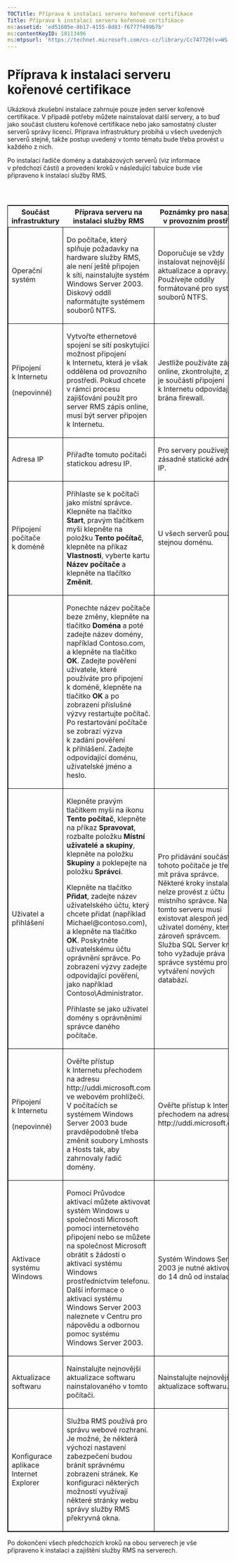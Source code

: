 ```yaml
---
TOCTitle: Příprava k instalaci serveru kořenové certifikace
Title: Příprava k instalaci serveru kořenové certifikace
ms:assetid: 'ed51605e-8b17-4155-8d83-f6777f499b7b'
ms:contentKeyID: 18113496
ms:mtpsurl: 'https://technet.microsoft.com/cs-cz/library/Cc747726(v=WS.10)'
---
```


Příprava k instalaci serveru kořenové certifikace
=================================================

Ukázková zkušební instalace zahrnuje pouze jeden server kořenové certifikace. V případě potřeby můžete nainstalovat další servery, a to buď jako součást clusteru kořenové certifikace nebo jako samostatný cluster serverů správy licencí. Příprava infrastruktury probíhá u všech uvedených serverů stejně, takže postup uvedený v tomto tématu bude třeba provést u každého z nich.

Po instalaci řadiče domény a databázových serverů (viz informace v předchozí části) a provedení kroků v následující tabulce bude vše připraveno k instalaci služby RMS.

###  

<p> </p>
<table style="border:1px solid black;">
<colgroup>
<col width="33%" />
<col width="33%" />
<col width="33%" />
</colgroup>
<thead>
<tr class="header">
<th>Součást infrastruktury</th>
<th>Příprava serveru na instalaci služby RMS</th>
<th>Poznámky pro nasazení v provozním prostředí</th>
</tr>
</thead>
<tbody>
<tr class="odd">
<td style="border:1px solid black;"><p>Operační systém</p></td>
<td style="border:1px solid black;"><p>Do počítače, který splňuje požadavky na hardware služby RMS, ale není ještě připojen k síti, nainstalujte systém Windows Server 2003. Diskový oddíl naformátujte systémem souborů NTFS.</p></td>
<td style="border:1px solid black;"><p>Doporučuje se vždy instalovat nejnovější aktualizace a opravy. Používejte oddíly formátované pro systém souborů NTFS.</p></td>
</tr>  
<tr class="even">
<td style="border:1px solid black;"><p>Připojení k Internetu</p>
<p>(nepovinné)</p></td>
<td style="border:1px solid black;"><p>Vytvořte ethernetové spojení se sítí poskytující možnost připojení k Internetu, která je však oddělena od provozního prostředí. Pokud chcete v rámci procesu zajišťování použít pro server RMS zápis online, musí být server připojen k Internetu.</p></td>
<td style="border:1px solid black;"><p>Jestliže používáte zápis online, zkontrolujte, zda je součástí připojení k Internetu odpovídající brána firewall.</p></td>
</tr>  
<tr class="odd">
<td style="border:1px solid black;"><p>Adresa IP</p></td>
<td style="border:1px solid black;"><p>Přiřaďte tomuto počítači statickou adresu IP.</p></td>
<td style="border:1px solid black;"><p>Pro servery používejte zásadně statické adresy IP.</p></td>
</tr>  
<tr class="even">
<td style="border:1px solid black;"><p>Připojení počítače k doméně</p></td>
<td style="border:1px solid black;"><p>Přihlaste se k počítači jako místní správce. Klepněte na tlačítko <strong>Start</strong>, pravým tlačítkem myši klepněte na položku <strong>Tento počítač</strong>, klepněte na příkaz <strong>Vlastnosti</strong>, vyberte kartu <strong>Název počítače</strong> a klepněte na tlačítko <strong>Změnit</strong>.</p></td>
<td style="border:1px solid black;"><p>U všech serverů použijte stejnou doménu.</p></td>
</tr>  
<tr class="odd">
<td style="border:1px solid black;"><p> </p></td>
<td style="border:1px solid black;"><p>Ponechte název počítače beze změny, klepněte na tlačítko <strong>Doména</strong> a poté zadejte název domény, například Contoso.com, a klepněte na tlačítko <strong>OK</strong>. Zadejte pověření uživatele, které používáte pro připojení k doméně, klepněte na tlačítko <strong>OK</strong> a po zobrazení příslušné výzvy restartujte počítač. Po restartování počítače se zobrazí výzva k zadání pověření k přihlášení. Zadejte odpovídající doménu, uživatelské jméno a heslo.</p></td>
<td style="border:1px solid black;"><p> </p></td>
</tr>  
<tr class="even">
<td style="border:1px solid black;"><p>Uživatel a přihlášení</p></td>
<td style="border:1px solid black;"><p>Klepněte pravým tlačítkem myši na ikonu <strong>Tento počítač</strong>, klepněte na příkaz <strong>Spravovat</strong>, rozbalte položku <strong>Místní uživatelé a skupiny</strong>, klepněte na položku <strong>Skupiny</strong> a poklepejte na položku <strong>Správci</strong>.</p>
<p>Klepněte na tlačítko <strong>Přidat</strong>, zadejte název uživatelského účtu, který chcete přidat (například Michael@contoso.com), a klepněte na tlačítko <strong>OK</strong>. Poskytněte uživatelskému účtu oprávnění správce. Po zobrazení výzvy zadejte odpovídající pověření, jako například Contoso\Administrator.</p>
<p>Přihlaste se jako uživatel domény s oprávněními správce daného počítače.</p></td>
<td style="border:1px solid black;"><p>Pro přidávání součástí do tohoto počítače je třeba mít práva správce. Některé kroky instalace nelze provést z účtu místního správce. Na tomto serveru musí existovat alespoň jeden uživatel domény, který je zároveň správcem. Služba SQL Server kromě toho vyžaduje práva správce systému pro vytváření nových databází.</p></td>
</tr>  
<tr class="odd">
<td style="border:1px solid black;"><p>Připojení k Internetu</p>
<p>(nepovinné)</p></td>
<td style="border:1px solid black;"><p>Ověřte přístup k Internetu přechodem na adresu http://uddi.microsoft.com ve webovém prohlížeči. V počítačích se systémem Windows Server 2003 bude pravděpodobně třeba změnit soubory Lmhosts a Hosts tak, aby zahrnovaly řadič domény.</p></td>
<td style="border:1px solid black;"><p>Ověřte přístup k Internetu přechodem na adresu http://uddi.microsoft.com.</p></td>
</tr>  
<tr class="even">
<td style="border:1px solid black;"><p>Aktivace systému Windows</p></td>
<td style="border:1px solid black;"><p>Pomocí Průvodce aktivací můžete aktivovat systém Windows u společnosti Microsoft pomocí internetového připojení nebo se můžete na společnost Microsoft obrátit s žádostí o aktivaci systému Windows prostřednictvím telefonu. Další informace o aktivaci systému Windows Server 2003 naleznete v Centru pro nápovědu a odbornou pomoc systému Windows Server 2003.</p></td>
<td style="border:1px solid black;"><p>Systém Windows Server 2003 je nutné aktivovat do 14 dnů od instalace.</p></td>
</tr>  
<tr class="odd">
<td style="border:1px solid black;"><p>Aktualizace softwaru</p></td>
<td style="border:1px solid black;"><p>Nainstalujte nejnovější aktualizace softwaru nainstalovaného v tomto počítači.</p></td>
<td style="border:1px solid black;"><p>Nainstalujte nejnovější aktualizace softwaru.</p></td>
</tr>  
<tr class="even">
<td style="border:1px solid black;"><p>Konfigurace aplikace Internet Explorer</p></td>
<td style="border:1px solid black;"><p>Služba RMS používá pro správu webové rozhraní. Je možné, že některá výchozí nastavení zabezpečení budou bránit správnému zobrazení stránek. Ke konfiguraci některých možností využívají některé stránky webu správy služby RMS překryvná okna.</p></td>
<td style="border:1px solid black;"><p> </p></td>
</tr>  
</tbody>  
</table>
  
Po dokončení všech předchozích kroků na obou serverech je vše připraveno k instalaci a zajištění služby RMS na serverech.
